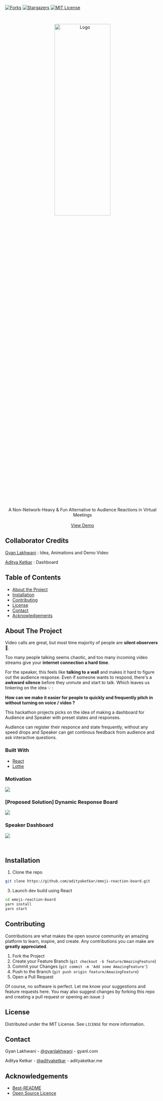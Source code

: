 [![Forks][forks-shield]][forks-url]
[![Stargazers][stars-shield]][stars-url]
[![MIT License][license-shield]][license-url]



<!-- PROJECT LOGO -->
<br />
<p align="center">
  <a href="https://tinyurl.com/emoji-reaction-board-demo">
    <img src="https://i.imgur.com/dGt7ZKi.png" alt="Logo" width="60%" height="40%">
  </a>

  <p align="center">
    A Non-Network-Heavy & Fun Alternative to Audience Reactions in Virtual Meetings
    <br />
    <br />
    <a href="https://tinyurl.com/emoji-reaction-board-demo">View Demo</a>
  </p>
</p>

## Collaborator Credits
[Gyan Lakhwani](www.gyanl.com) : Idea, Animations and Demo Video

[Aditya Ketkar](www.adityaketkar.me) : Dashboard

<!-- TABLE OF CONTENTS -->
## Table of Contents

* [About the Project](#about-the-project)
* [Installation](#installation)
* [Contributing](#contributing)
* [License](#license)
* [Contact](#contact)
* [Acknowledgements](#acknowledgements)



<!-- ABOUT THE PROJECT -->
## About The Project

Video calls are great, but most time majority of people are **silent observers** 🙊.

Too many people talking seems chaotic, and too many incoming video streams give your **internet connection a hard time**. 

For the speaker, this feels like **talking to a wall** and makes it hard to figure out the audience response. Even if someone wants to respond, there's a **awkward silence** before they unmute and start to talk. Which leaves us tinkering on the idea 💡 : <br>

**How can we make it easier for people to quickly and frequently pitch in without turning on voice / video ?**

This hackathon projects picks on the idea of making a dashboard for Audience and Speaker with preset states and responses. 

Audience can register their responce and state frequently, without any speed drops and Speaker can get continous feedback from audience and ask interactive questions. 

### Built With
* [React](https://reactjs.org/)
* [Lottie](https://airbnb.io/lottie)


<!-- USAGE EXAMPLES -->
### Motivation 
<kbd><img src="https://i.imgur.com/mJ50Nqk.png" /></kbd>


### [Proposed Solution] Dynamic Response Board
<kbd><img src="images/EmojiGif.gif" /></kbd>


### Speaker Dashboard
<kbd><img src="https://i.imgur.com/pBMfz9S.png" /></kbd>


<br>

## Installation

1. Clone the repo
```sh
git clone https://github.com/adityaketkar/emoji-reaction-board.git
```
3. Launch dev build using React
```sh
cd emoji-reaction-board
yarn install
yarn start
```

<!-- CONTRIBUTING -->
## Contributing

Contributions are what makes the open source community an amazing platform to learn, inspire, and create. Any contributions you can make are **greatly appreciated**.

1. Fork the Project
2. Create your Feature Branch (`git checkout -b feature/AmazingFeature`)
3. Commit your Changes (`git commit -m 'Add some AmazingFeature'`)
4. Push to the Branch (`git push origin feature/AmazingFeature`)
5. Open a Pull Request


Of course, no software is perfect. Let me know your suggestions and feature requests here. You may also suggest changes by forking this repo and creating a pull request or opening an issue :)


<!-- LICENSE -->
## License

Distributed under the MIT License. See `LICENSE` for more information.



<!-- CONTACT -->
## Contact

Gyan Lakhwani - [@gyanlakhwani](https://linkedin.com/in/gyanlakhwani) - gyanl.com

Aditya Ketkar - [@adityaketkar](https://linkedin.com/in/adityaketkar) - adityaketkar.me


<!-- ACKNOWLEDGEMENTS -->
## Acknowledgements
* [Best-README](https://github.com/othneildrew/Best-README-Template/blob/master/README.md)
* [Open Source Licence](https://choosealicense.com/)



<!-- MARKDOWN LINKS & IMAGES -->
<!-- https://www.markdownguide.org/basic-syntax/#reference-style-links -->
[contributors-shield]: https://img.shields.io/github/contributors/adityaketkar/circle-packing-personal-homepage.svg?style=flat-square
[contributors-url]: https://github.com/adityaketkar/circle-packing-personal-homepage/graphs/contributors
[forks-shield]: https://img.shields.io/github/forks/adityaketkar/emoji-reaction-board
[forks-url]: https://github.com/adityaketkar/emoji-reaction-board
[stars-shield]: https://img.shields.io/github/stars/adityaketkar/emoji-reaction-board.svg?style=flat-square
[stars-url]: https://github.com/adityaketkar/emoji-reaction-board
[license-shield]: https://img.shields.io/github/license/adityaketkar/circle-packing-personal-homepage
[license-url]: https://github.com/adityaketkar/circle-packing-personal-homepage/blob/master/LICENSE

